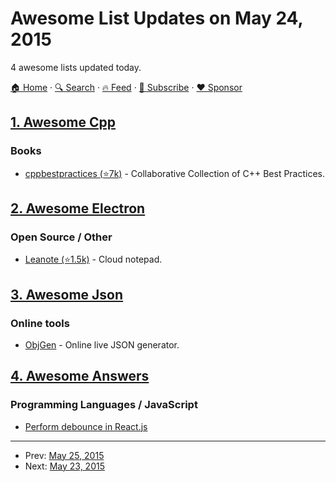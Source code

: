 # Awesome List Updates on May 24, 2015

4 awesome lists updated today.

[🏠 Home](/README.md) · [🔍 Search](https://www.trackawesomelist.com/search/) · [🔥 Feed](https://www.trackawesomelist.com/rss.xml) · [📮 Subscribe](https://trackawesomelist.us17.list-manage.com/subscribe?u=d2f0117aa829c83a63ec63c2f&id=36a103854c) · [❤️  Sponsor](https://github.com/sponsors/theowenyoung)



## [1. Awesome Cpp](/content/fffaraz/awesome-cpp/README.md)

### Books

*   [cppbestpractices (⭐7k)](https://github.com/lefticus/cppbestpractices) - Collaborative Collection of C++ Best Practices.

## [2. Awesome Electron](/content/sindresorhus/awesome-electron/README.md)

### Open Source / Other

*   [Leanote (⭐1.5k)](https://github.com/leanote/desktop-app) - Cloud notepad.

## [3. Awesome Json](/content/burningtree/awesome-json/README.md)

### Online tools

*   [ObjGen](http://www.objgen.com/json) - Online live JSON generator.

## [4. Awesome Answers](/content/cyberglot/awesome-answers/README.md)

### Programming Languages / JavaScript

*   [Perform debounce in React.js](http://stackoverflow.com/a/28046731)

---

- Prev: [May 25, 2015](/content/2015/05/25/README.md)
- Next: [May 23, 2015](/content/2015/05/23/README.md)
